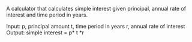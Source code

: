 A calculator that calculates simple interest given principal, annual rate of interest and time period in years. 

Input: 
  p, principal amount
  t, time period in years
  r, annual rate of interest
Output:
  simple interest = p* t *r
